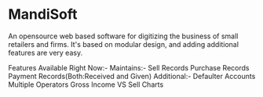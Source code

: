 # MandiSoft
An opensource web based software for digitizing the business of small retailers and firms. It's based on modular design, and adding additional features are very easy.

Features Available Right Now:-
  Maintains:-
    Sell Records
    Purchase Records
    Payment Records(Both:Received and Given)
  Additional:-
    Defaulter Accounts
    Multiple Operators
    Gross Income VS Sell Charts

